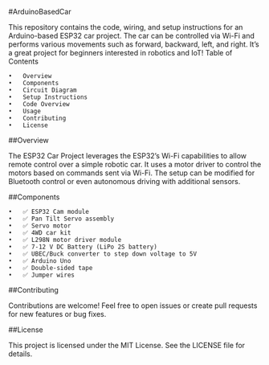 #ArduinoBasedCar

This repository contains the code, wiring, and setup instructions for an Arduino-based ESP32 car project. The car can be controlled via Wi-Fi and performs various movements such as forward, backward, left, and right. It’s a great project for beginners interested in robotics and IoT!
Table of Contents

	•	Overview
	•	Components
	•	Circuit Diagram
	•	Setup Instructions
	•	Code Overview
	•	Usage
	•	Contributing
	•	License

##Overview

The ESP32 Car Project leverages the ESP32’s Wi-Fi capabilities to allow remote control over a simple robotic car. It uses a motor driver to control the motors based on commands sent via Wi-Fi. The setup can be modified for Bluetooth control or even autonomous driving with additional sensors.

##Components

	•	✅ ESP32 Cam module
	•	✅ Pan Tilt Servo assembly
	•	✅ Servo motor
	•	✅ 4WD car kit
	•	✅ L298N motor driver module
	•	✅ 7-12 V DC Battery (LiPo 2S battery)
	•	✅ UBEC/Buck converter to step down voltage to 5V
	•	✅ Arduino Uno
	•	✅ Double-sided tape
	•	✅ Jumper wires

##Contributing

Contributions are welcome! Feel free to open issues or create pull requests for new features or bug fixes.

##License

This project is licensed under the MIT License. See the LICENSE file for details.
 
